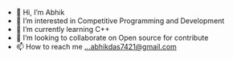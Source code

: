 - 👋 Hi, I’m Abhik 
- 👀 I’m interested in Competitive Programming and Development
- 🌱 I’m currently learning C++
- 💞️ I’m looking to collaborate on Open source for contribute
- 📫 How to reach me ...abhikdas7421@gmail.com

<!---
abhikdas7421/abhikdas7421 is a ✨ special ✨ repository because its `README.md` (this file) appears on your GitHub profile.
You can click the Preview link to take a look at your changes.
--->

